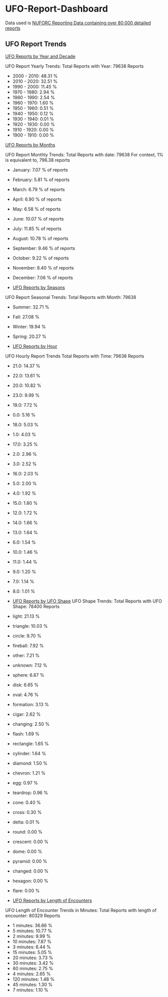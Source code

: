 # UFO-Report-Dashboard

Data used is [NUFORC Reporting Data containing over 80,000 detailed reports](https://www.kaggle.com/NUFORC/ufo-sightings)

## UFO Report Trends
[UFO Reports by Year and Decade](https://8codebuff8.github.io/UFO-Report-Dashboard/html/years.html)

UFO Report Yearly Trends:
Total Reports with Year: 79638 Reports

* 2000 - 2010:  48.31 %
* 2010 - 2020:  32.51 %
* 1990 - 2000:  11.45 %
* 1970 - 1980:  2.94 %
* 1980 - 1990:  2.54 %
* 1960 - 1970:  1.60 %
* 1950 - 1960:  0.51 %
* 1940 - 1950:  0.12 %
* 1930 - 1940:  0.01 %
* 1920 - 1930:  0.00 %
* 1910 - 1920:  0.00 %
* 1900 - 1910:  0.00 %


[UFO Reports by Months](https://8codebuff8.github.io/UFO-Report-Dashboard/html/months.html)

UFO Report Monthly Trends:
Total Reports with date:  79638
For context, 1% is equivalent to, 796.38 reports

* January: 7.07 % of reports
* February: 5.81 % of reports
* March: 6.79 % of reports
* April: 6.90 % of reports
* May: 6.58 % of reports
* June: 10.07 % of reports
* July: 11.85 % of reports
* August: 10.78 % of reports
* September: 9.46 % of reports
* October: 9.22 % of reports
* November: 8.40 % of reports
* December: 7.06 % of reports


* [UFO Reports by Seasons](https://8codebuff8.github.io/UFO-Report-Dashboard/html/seasons.html)

UFO Report Seasonal Trends:
Total Reports with Month: 79638

* Summer:  32.71 %
* Fall:  27.08 %
* Winter:  19.94 %
* Spring:  20.27 %


* [UFO Reports by Hour](https://8codebuff8.github.io/UFO-Report-Dashboard/html/hours.html)

UFO Hourly Report Trends
Total Reports with Time: 79638 Reports

* 21.0: 14.37 %
* 22.0: 13.61 %
* 20.0: 10.82 %
* 23.0: 9.99 %
* 19.0: 7.72 %
* 0.0: 5.16 %
* 18.0: 5.03 %
* 1.0: 4.03 %
* 17.0: 3.25 %
* 2.0: 2.96 %
* 3.0: 2.52 %
* 16.0: 2.03 %
* 5.0: 2.00 %
* 4.0: 1.92 %
* 15.0: 1.80 %
* 12.0: 1.72 %
* 14.0: 1.66 %
* 13.0: 1.64 %
* 6.0: 1.54 %
* 10.0: 1.46 %
* 11.0: 1.44 %
* 9.0: 1.20 %
* 7.0: 1.14 %
* 8.0: 1.01 %


* [UFO Reports by UFO Shape](https://8codebuff8.github.io/UFO-Report-Dashboard/html/shapes.html)
UFO Shape Trends:
Total Reports with UFO Shape: 78400 Reports


* light: 21.13 %
* triangle: 10.03 %
* circle: 9.70 %
* fireball: 7.92 %
* other: 7.21 %
* unknown: 7.12 %
* sphere: 6.87 %
* disk: 6.65 %
* oval: 4.76 %
* formation: 3.13 %
* cigar: 2.62 %
* changing: 2.50 %
* flash: 1.69 %
* rectangle: 1.65 %
* cylinder: 1.64 %
* diamond: 1.50 %
* chevron: 1.21 %
* egg: 0.97 %
* teardrop: 0.96 %
* cone: 0.40 %
* cross: 0.30 %
* delta: 0.01 %
* round: 0.00 %
* crescent: 0.00 %
* dome: 0.00 %
* pyramid: 0.00 %
* changed: 0.00 %
* hexagon: 0.00 %
* flare: 0.00 %


* [UFO Reports by Length of Encounters](https://8codebuff8.github.io/UFO-Report-Dashboard/html/encounter_lengths.html)

UFO Length of Encounter Trends in Minutes:
Total Reports with length of encounter: 80329 Reports

* 1 minutes: 36.66 %
* 5 minutes: 10.77 %
* 2 minutes: 9.99 %
* 10 minutes: 7.87 %
* 3 minutes: 6.44 %
* 15 minutes: 5.05 %
* 20 minutes: 3.73 %
* 30 minutes: 3.42 %
* 60 minutes: 2.75 %
* 4 minutes: 2.65 %
* 120 minutes: 1.48 %
* 45 minutes: 1.30 %
* 7 minutes: 1.10 %

